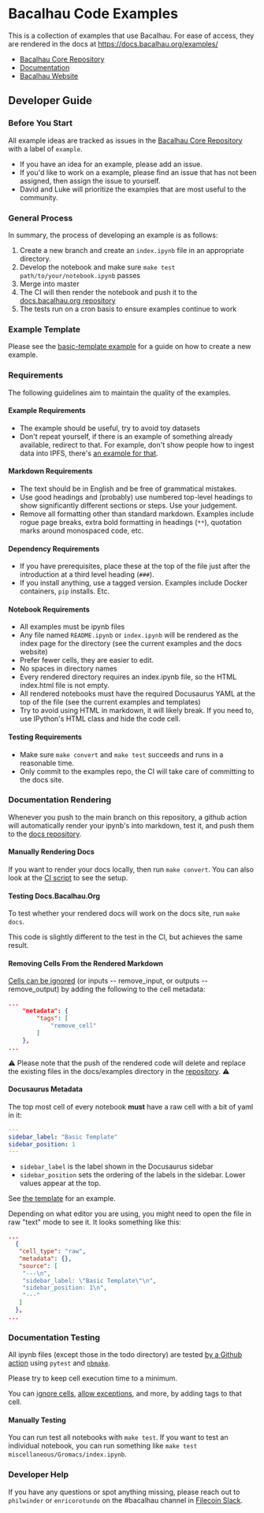 # Bacalhau Code Examples

This is a collection of examples that use Bacalhau.
For ease of access, they are rendered in the docs at https://docs.bacalhau.org/examples/

* [Bacalhau Core Repository](https://github.com/filecoin-project/bacalhau)
* [Documentation](https://docs.bacalhau.org/)
* [Bacalhau Website](https://www.bacalhau.org/)

## Developer Guide

### Before You Start

All example ideas are tracked as issues in the [Bacalhau Core Repository](https://github.com/filecoin-project/bacalhau/issues?q=is%3Aopen+is%3Aissue+label%3Aexample) with a label of `example`. 

* If you have an idea for an example, please add an issue.
* If you'd like to work on a example, please find an issue that has not been assigned, then assign the issue to yourself.
* David and Luke will prioritize the examples that are most useful to the community.

### General Process

In summary, the process of developing an example is as follows:

1. Create a new branch and create an `index.ipynb` file in an appropriate directory.
2. Develop the notebook and make sure `make test path/to/your/notebook.ipynb` passes
3. Merge into master
4. The CI will then render the notebook and push it to the [docs.bacalhau.org repository](https://github.com/bacalhau-project/docs.bacalhau.org/)
5. The tests run on a cron basis to ensure examples continue to work 

### Example Template

Please see the [basic-template example](templates/basic-template) for a guide on how to create a new example.

### Requirements

The following guidelines aim to maintain the quality of the examples.

#### Example Requirements

* The example should be useful, try to avoid toy datasets
* Don't repeat yourself, if there is an example of something already available, redirect to that. For example, don't show people how to ingest data into IPFS, there's [an example for that](data-ingestion).

#### Markdown Requirements

* The text should be in English and be free of grammatical mistakes.
* Use good headings and (probably) use numbered top-level headings to show significantly different sections or steps. Use your judgement.
* Remove all formatting other than standard markdown. Examples include rogue page breaks, extra bold formatting in headings (`**`), quotation marks around monospaced code, etc.

#### Dependency Requirements

* If you have prerequisites, place these at the top of the file just after the introduction at a third level heading (`###`).
* If you install anything, use a tagged version. Examples include Docker containers, `pip` installs. Etc.

#### Notebook Requirements

* All examples must be ipynb files
* Any file named `README.ipynb` or `index.ipynb` will be rendered as the index page for the directory (see the current examples and the docs website)
* Prefer fewer cells, they are easier to edit.
* No spaces in directory names
* Every rendered directory requires an index.ipynb file, so the HTML index.html file is not empty.
* All rendered notebooks must have the required Docusaurus YAML at the top of the file (see the current examples and templates)
* Try to avoid using HTML in markdown, it will likely break. If you need to, use IPython's HTML class and hide the code cell.

#### Testing Requirements

* Make sure `make convert` and `make test` succeeds and runs in a reasonable time.
* Only commit to the examples repo, the CI will take care of committing to the docs site.

### Documentation Rendering

Whenever you push to the main branch on this repository, a github action will automatically render your ipynb's into markdown, test it, and push them to the [docs repository](https://github.com/bacalhau-project/docs.bacalhau.org/).

#### Manually Rendering Docs

If you want to render your docs locally, then run `make convert`. You can also look at the [CI script](.github/workflows/publish.yaml) to see the setup.

#### Testing Docs.Bacalhau.Org

To test whether your rendered docs will work on the docs site, run `make docs`.

This code is slightly different to the test in the CI, but achieves the same result.

#### Removing Cells From the Rendered Markdown

[Cells can be ignored](https://github.com/treebeardtech/nbmake#ignore-a-code-cell) (or inputs -- remove_input, or outputs -- remove_output) by adding the following to the cell metadata:

```json
...
    "metadata": {
        "tags": [
            "remove_cell"
        ]
    },
...
```

:warning: Please note that the push of the rendered code will delete and replace the existing files in the docs/examples directory in the [repository](https://github.com/bacalhau-project/docs.bacalhau.org). :warning: 

#### Docusaurus Metadata

The top most cell of every notebook **must** have a raw cell with a bit of yaml in it:

```yaml
---
sidebar_label: "Basic Template"
sidebar_position: 1
---
```

* `sidebar_label` is the label shown in the Docusaurus sidebar
* `sidebar_position` sets the ordering of the labels in the sidebar. Lower values appear at the top.

See [the template](templates/basic-template/index.ipynb) for an example.

Depending on what editor you are using, you might need to open the file in raw "text" mode to see it. It looks something like this:

```json
...
  {
   "cell_type": "raw",
   "metadata": {},
   "source": [
    "---\n",
    "sidebar_label: \"Basic Template\"\n",
    "sidebar_position: 1\n",
    "---"
   ]
  },
...
```

### Documentation Testing

All ipynb files (except those in the todo directory) are tested [by a Github action](.github/workflows/test.yaml) using `pytest` and [`nbmake`](https://github.com/treebeardtech/nbmake).

Please try to keep cell execution time to a minimum.

You can [ignore cells](https://github.com/treebeardtech/nbmake#ignore-a-code-cell), [allow exceptions](https://github.com/treebeardtech/nbmake#allow-a-cell-to-throw-an-exception), and more, by adding tags to that cell.

#### Manually Testing

You can run test all notebooks with `make test`. If you want to test an individual notebook, you can run something like `make test miscellaneous/Gromacs/index.ipynb`.

### Developer Help

If you have any questions or spot anything missing, please reach out to `philwinder` or `enricorotundo` on the #bacalhau channel in [Filecoin Slack](https://filecoin.io/slack).
